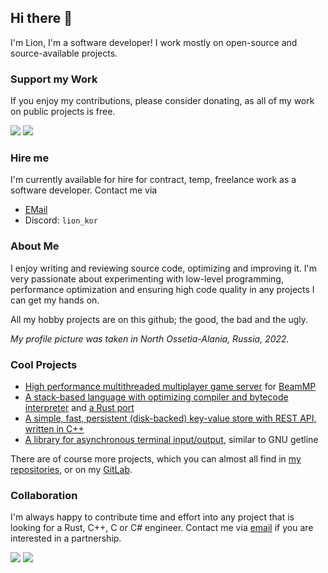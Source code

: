 ## Hi there 👋 

I'm Lion, I'm a software developer! I work mostly on open-source and source-available projects.

### Support my Work

If you enjoy my contributions, please consider donating, as all of my work on public projects is free.

[![](https://img.shields.io/badge/Support%20my%20Work-Patreon-%23ff424d)](https://patreon.com/lion_kor) 
[![](https://img.shields.io/badge/Support%20my%20Work-PayPal-%230079c1%20)](https://www.paypal.com/donate?hosted_button_id=BHWMH7GDX35QS)

### Hire me

I'm currently available for hire for contract, temp, freelance work as a software developer. Contact me via 

- [EMail](mailto:development@kortlepel.com)
- Discord: `lion_kor`

### About Me

I enjoy writing and reviewing source code, optimizing and improving it. I'm very passionate about experimenting with low-level programming, performance optimization and ensuring high code quality in any projects I can get my hands on. 

All my hobby projects are on this github; the good, the bad and the ugly.

*My profile picture was taken in North Ossetia-Alania, Russia, 2022.*

### Cool Projects

- [High performance multithreaded multiplayer game server](https://github.com/BeamMP/BeamMP-Server) for [BeamMP](https://beammp.com)
- [A stack-based language with optimizing compiler and bytecode interpreter](https://github.com/lionkor/mcl) and [a Rust port](https://github.com/lionkor/mcl-rs)
- [A simple, fast, persistent (disk-backed) key-value store with REST API, written in C++](https://github.com/lionkor/kv-api)
- [A library for asynchronous terminal input/output](https://github.com/lionkor/commandline), similar to GNU getline

There are of course more projects, which you can almost all find in [my repositories](https://github.com/lionkor?tab=repositories&q=&type=public&language=), or on my [GitLab](https://gitlab.com/lionkor).

### Collaboration

I'm always happy to contribute time and effort into any project that is looking for a Rust, C++, C or C# engineer. Contact me via [email](mailto:development@kortlepel.com) if you are interested in a partnership.

[![](https://img.shields.io/badge/E--Mail-Message%20me!-blue)](mailto:development@kortlepel.com) [![](https://img.shields.io/badge/Discord-Join%20my%20server!-%237289da%20)](https://discord.gg/6vKcaMqR5K)
